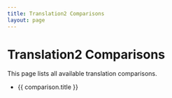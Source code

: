 ```yaml
---
title: Translation2 Comparisons
layout: page
---
```


# Translation2 Comparisons

This page lists all available translation comparisons.

<script setup>
import { data as pathsData } from './[slug].paths.js'

const comparisons = pathsData.paths().map(item => ({
  slug: item.params.slug,
  title: item.frontmatter.title
}))
</script>

<div class="comparisons-list">
  <ul>
    <li v-for="comparison in comparisons" :key="comparison.slug">
      <a :href="`/c/${comparison.slug}`">{{ comparison.title }}</a>
    </li>
  </ul>
</div>

<style>
.comparisons-list ul {
  list-style-type: disc;
  padding-left: 1.5rem;
}

.comparisons-list li {
  margin-bottom: 0.5rem;
}
</style>

